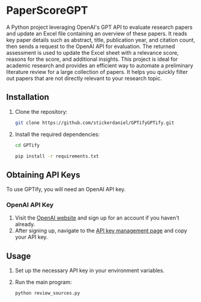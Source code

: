 # PaperScoreGPT

A Python project leveraging OpenAI's GPT API to evaluate research papers and update an Excel file containing an overview of these papers. It reads key paper details such as abstract, title, publication year, and citation count, then sends a request to the OpenAI API for evaluation. The returned assessment is used to update the Excel sheet with a relevance score, reasons for the score, and additional insights. This project is ideal for academic research and provides an efficient way to automate a preliminary literature review for a large collection of papers. It helps you quickly filter out papers that are not directly relevant to your research topic.

## Installation

1. Clone the repository:

   ```bash
   git clone https://github.com/stickerdaniel/GPTifyGPTify.git
   ```

3. Install the required dependencies:

   ```bash
   cd GPTify
   ```
   ```bash
   pip install -r requirements.txt
   ```

## Obtaining API Keys

To use GPTify, you will need an OpenAI API key.

### OpenAI API Key

1. Visit the [OpenAI website](https://www.openai.com/) and sign up for an account if you haven't already.
2. After signing up, navigate to the [API key management page](https://platform.openai.com/signup) and copy your API key.

## Usage

1. Set up the necessary API key in your environment variables.

2. Run the main program:
   ```bash
   python review_sources.py
   ```
